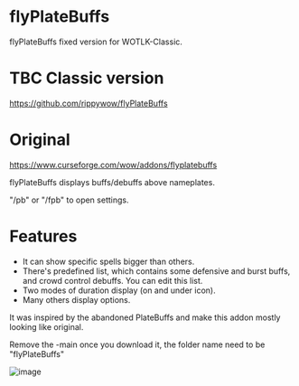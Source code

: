 # flyPlateBuffs
flyPlateBuffs fixed version for WOTLK-Classic.

# TBC Classic version
https://github.com/rippywow/flyPlateBuffs

# Original
https://www.curseforge.com/wow/addons/flyplatebuffs

flyPlateBuffs displays buffs/debuffs above nameplates.

"/pb" or "/fpb" to open settings.

# Features
- It can show specific spells bigger than others.
- There's predefined list, which contains some defensive and burst buffs, and crowd control debuffs. You can edit this list.
- Two modes of duration display (on and under icon).
- Many others display options.

It was inspired by the abandoned PlateBuffs and make this addon mostly looking like original.

Remove the -main once you download it, the folder name need to be "flyPlateBuffs"

![image](https://user-images.githubusercontent.com/85767653/189550884-626fb493-9865-462a-8342-22be7ab150b7.png)
